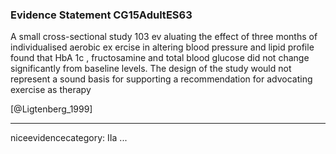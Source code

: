 ### Evidence Statement CG15AdultES63
A small cross-sectional study 103 ev aluating the effect of three months of individualised aerobic ex ercise in altering blood pressure and lipid profile found that HbA 1c , fructosamine and total blood glucose did not change significantly from baseline levels. The design of the study would not represent a sound basis for supporting a recommendation for advocating exercise as therapy

[@Ligtenberg_1999]

---
niceevidencecategory: IIa
...


